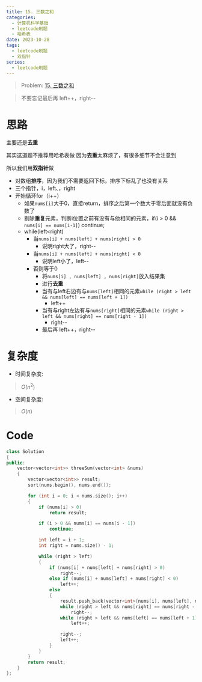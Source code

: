 ```yaml
---
title: 15. 三数之和
categories:
  - 计算机科学基础
  - leetcode刷题
  - 哈希表
date: 2023-10-28
tags:
  - leetcode刷题
  - 双指针
series:
  - leetcode刷题
---
```

> Problem: [15. 三数之和](https://leetcode.cn/problems/3sum/description/)

> 不要忘记最后再 left++，right--  

# 思路

主要还是**去重**

其实这道题不推荐用哈希表做
因为**去重**太麻烦了，有很多细节不会注意到

所以我们用**双指针**做

- 对数组**排序**，因为我们不需要返回下标，排序下标乱了也没有关系
- 三个指针，i，left、，right
- 开始循环for（i++）
	- 如果`nums[i]`大于0，直接return，排序之后第一个数大于零后面就没有负数了
	- 剔除**重复**元素，判断i位置之前有没有与他相同的元素，if(i > 0 && `nums[i] == nums[i-1]`) continue;
	- while(left<right)
		- 当`nums[i] + nums[left] + nums[right] > 0` 
			- 说明right大了，right--
		- 当`nums[i] + nums[left] + nums[right] < 0`
			- 说明left小了，left--
		- 否则等于0
			- 将`nums[i] , nums[left] , nums[right]`放入结果集
			- 进行**去重**
			- 当有与left右边有与`nums[left]`相同的元素`while (right > left && nums[left] == nums[left + 1])`
				- left++
			- 当有与right左边有与`nums[right]`相同的元素`while (right > left && nums[right] == nums[right - 1])`
				- right--
			- 最后再 left++，right--

  

# 复杂度

- 时间复杂度:

> $O(n^2)$

  

- 空间复杂度:

> $O(n)$

  
  

# Code

```C++ 
class Solution
{
public:
    vector<vector<int>> threeSum(vector<int> &nums)
    {
        vector<vector<int>> result;
        sort(nums.begin(), nums.end());

        for (int i = 0; i < nums.size(); i++)
        {
            if (nums[i] > 0)
                return result;

            if (i > 0 && nums[i] == nums[i - 1])
                continue;

            int left = i + 1;
            int right = nums.size() - 1;

            while (right > left)
            {
                if (nums[i] + nums[left] + nums[right] > 0)
                    right--;
                else if (nums[i] + nums[left] + nums[right] < 0)
                    left++;
                else
                {
                    result.push_back(vector<int>{nums[i], nums[left], nums[right]});
                    while (right > left && nums[right] == nums[right - 1])
                        right--;
                    while (right > left && nums[left] == nums[left + 1])
                        left++;

                    right--;
                    left++;
                }
            }
        }
        return result;
    }
};
```